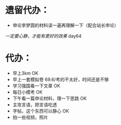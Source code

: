 # 遗留代办：
+ 申论李梦圆的材料读一遍再理解一下（配合站长申论）

*一定要心静，才能有更好的效果*
day64
# 代办：
+ 早上3km  OK
+ 早上一套模拟卷  69.6/考的不太好，时间还是不够
+ 学习强国看一下文章  OK  
+ 每日小模考  OK
+ 下午看一篇申论材料，理一下思路  OK
+ 主攻言语，把言语吃透
+ 字帖，这个东西可以静心  OK
+ 拍一些视频，照片